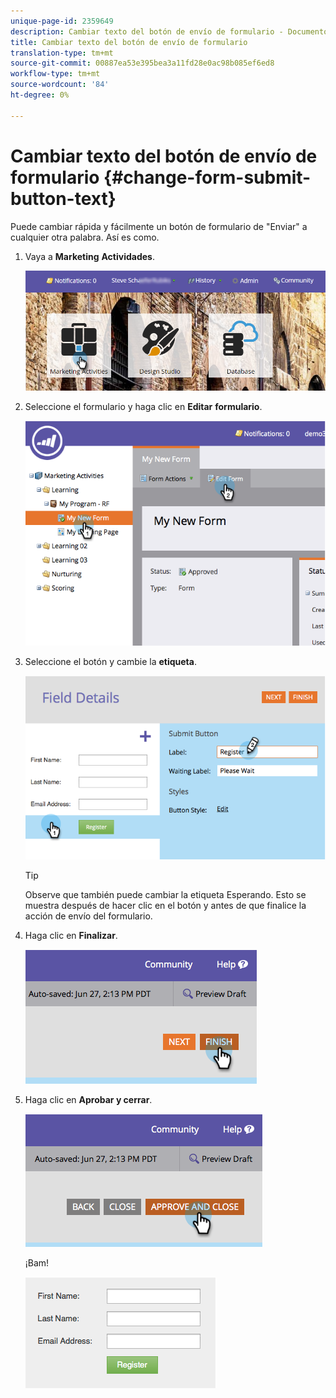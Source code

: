 ```yaml
---
unique-page-id: 2359649
description: Cambiar texto del botón de envío de formulario - Documentos de marketing - Documentación del producto
title: Cambiar texto del botón de envío de formulario
translation-type: tm+mt
source-git-commit: 00887ea53e395bea3a11fd28e0ac98b085ef6ed8
workflow-type: tm+mt
source-wordcount: '84'
ht-degree: 0%

---
```



# Cambiar texto del botón de envío de formulario {#change-form-submit-button-text}

Puede cambiar rápida y fácilmente un botón de formulario de &quot;Enviar&quot; a cualquier otra palabra. Así es como.

1. Vaya a **Marketing** **Actividades**.

   ![](assets/login-marketing-activities-4.png)

1. Seleccione el formulario y haga clic en **Editar** **formulario**.

   ![](assets/image2014-9-15-12-3a42-3a14.png)

1. Seleccione el botón y cambie la **etiqueta**.

   ![](assets/image2014-9-15-12-3a42-3a41.png)

   >[!TIP]
   >
   >Observe que también puede cambiar la etiqueta Esperando. Esto se muestra después de hacer clic en el botón y antes de que finalice la acción de envío del formulario.

1. Haga clic en **Finalizar**.

   ![](assets/image2014-9-15-12-3a43-3a26.png)

1. Haga clic en **Aprobar y cerrar**.

   ![](assets/image2014-9-15-12-3a43-3a36.png)

   ¡Bam!

   ![](assets/image2014-9-15-12-3a44-3a7.png)

